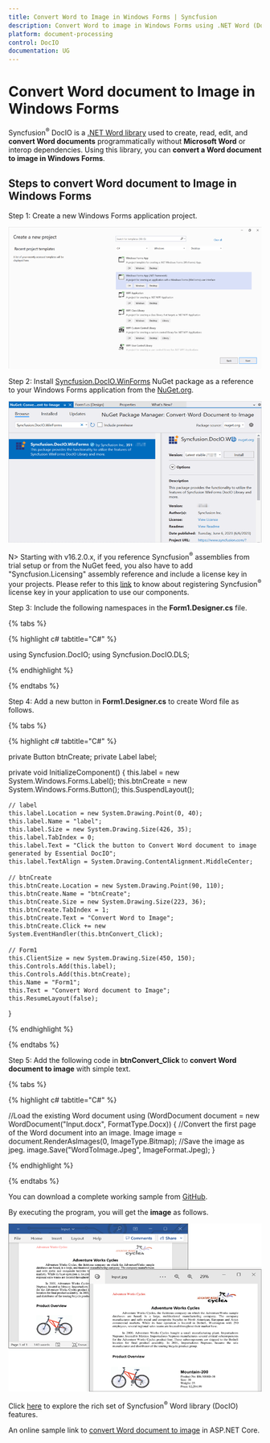 ```yaml
---
title: Convert Word to Image in Windows Forms | Syncfusion 
description: Convert Word to image in Windows Forms using .NET Word (DocIO) library without Microsoft Word or interop dependencies.
platform: document-processing
control: DocIO
documentation: UG
---
```


# Convert Word document to Image in Windows Forms

Syncfusion<sup>&reg;</sup> DocIO is a [.NET Word library](https://www.syncfusion.com/document-processing/word-framework/net/word-library) used to create, read, edit, and **convert Word documents** programmatically without **Microsoft Word** or interop dependencies. Using this library, you can **convert a Word document to image in Windows Forms**.

## Steps to convert Word document to Image in Windows Forms

Step 1: Create a new Windows Forms application project.

![Create Windows Forms application in Visual Studio](Windows-Forms_images/Create-Project-WordtoPDF.png)

Step 2: Install [Syncfusion.DocIO.WinForms](https://www.nuget.org/packages/Syncfusion.DocIO.WinForms) NuGet package as a reference to your Windows Forms application from the [NuGet.org](https://www.nuget.org/).

![InstallSyncfusion.DocIO.WinForms NuGet package](Windows-Forms_images/Nuget-Package-WordtoImage.png)

N> Starting with v16.2.0.x, if you reference Syncfusion<sup>&reg;</sup> assemblies from trial setup or from the NuGet feed, you also have to add "Syncfusion.Licensing" assembly reference and include a license key in your projects. Please refer to this [link](https://help.syncfusion.com/common/essential-studio/licensing/overview) to know about registering Syncfusion<sup>&reg;</sup> license key in your application to use our components.

Step 3: Include the following namespaces in the **Form1.Designer.cs** file.

{% tabs %}

{% highlight c# tabtitle="C#" %}

using Syncfusion.DocIO;
using Syncfusion.DocIO.DLS;

{% endhighlight %}

{% endtabs %}

Step 4: Add a new button in **Form1.Designer.cs** to create Word file as follows.

{% tabs %}

{% highlight c# tabtitle="C#" %}

private Button btnCreate;
private Label label;

private void InitializeComponent()
{
    this.label = new System.Windows.Forms.Label();
    this.btnCreate = new System.Windows.Forms.Button();
    this.SuspendLayout();

    // label
    this.label.Location = new System.Drawing.Point(0, 40);
    this.label.Name = "label";
    this.label.Size = new System.Drawing.Size(426, 35);
    this.label.TabIndex = 0;
    this.label.Text = "Click the button to Convert Word document to image generated by Essential DocIO";
    this.label.TextAlign = System.Drawing.ContentAlignment.MiddleCenter;

    // btnCreate 
    this.btnCreate.Location = new System.Drawing.Point(90, 110);
    this.btnCreate.Name = "btnCreate";
    this.btnCreate.Size = new System.Drawing.Size(223, 36);
    this.btnCreate.TabIndex = 1;
    this.btnCreate.Text = "Convert Word to Image";
    this.btnCreate.Click += new System.EventHandler(this.btnConvert_Click);
       
    // Form1        
    this.ClientSize = new System.Drawing.Size(450, 150);
    this.Controls.Add(this.label);
    this.Controls.Add(this.btnCreate);
    this.Name = "Form1";
    this.Text = "Convert Word document to Image";
    this.ResumeLayout(false);
}

{% endhighlight %}

{% endtabs %}

Step 5: Add the following code in **btnConvert_Click** to **convert Word document to image** with simple text.

{% tabs %}

{% highlight c# tabtitle="C#" %}

//Load the existing Word document 
using (WordDocument document = new WordDocument("Input.docx", FormatType.Docx))
{
    //Convert the first page of the Word document into an image.
    Image image = document.RenderAsImages(0, ImageType.Bitmap);
    //Save the image as jpeg.
    image.Save("WordToImage.Jpeg", ImageFormat.Jpeg);
}

{% endhighlight %}

{% endtabs %}

You can download a complete working sample from [GitHub](https://github.com/SyncfusionExamples/DocIO-Examples/tree/main/Word-to-Image-conversion/Convert-Word-to-image/WindowForms).

By executing the program, you will get the **image** as follows.

![Word to Image in Windows Forms](WordToPDF_images/Output-WordtoImage.png)

Click [here](https://www.syncfusion.com/document-processing/word-framework/net) to explore the rich set of Syncfusion<sup>&reg;</sup> Word library (DocIO) features. 

An online sample link to [convert Word document to image](https://ej2.syncfusion.com/aspnetcore/Word/WordToImage#/material3) in ASP.NET Core. 